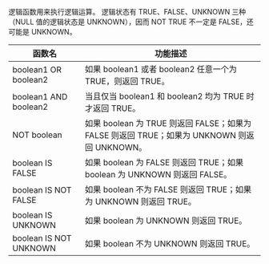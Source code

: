 逻辑函数用来执行逻辑运算。
逻辑状态有 TRUE、FALSE、UNKNOWN 三种（NULL 值的逻辑状态是 UNKNOWN），因而 NOT TRUE 不一定是 FALSE，还可能是 UNKNOWN。

| 函数名	| 功能描述 |
| ----- | ----- |
| boolean1 OR boolean2	| 如果 boolean1 或者 boolean2 任意一个为 TRUE，则返回 TRUE。|
| boolean1 AND boolean2	| 当且仅当 boolean1 和 boolean2 均为 TRUE 时才返回 TRUE。|
| NOT boolean	| 如果 boolean 为 TRUE 则返回 FALSE；如果为 FALSE 则返回 TRUE；如果为 UNKNOWN 则返回 UNKNOWN。|
| boolean IS FALSE	| 如果 boolean 为 FALSE 则返回 TRUE；如果 boolean 为 UNKNOWN 则返回 FALSE。|
| boolean IS NOT FALSE	| 如果 boolean 不为 FALSE 则返回 TRUE；如果为 UNKNOWN 则返回 TRUE。|
| boolean IS UNKNOWN	| 如果 boolean 为 UNKNOWN 则返回 TRUE。|
| boolean IS NOT UNKNOWN |	如果 boolean 不为 UNKNOWN 则返回 TRUE。|
